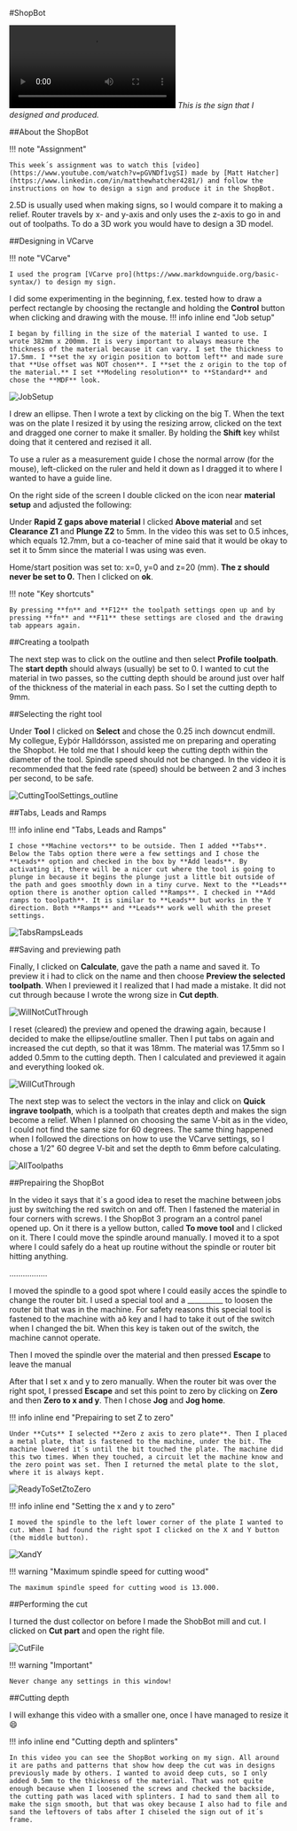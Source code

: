 
#ShopBot


<video controls src="img/ShopBotSign.mp4" title="ShopBotSign"></video>
*This is the sign that I designed and produced.*

##About the ShopBot



!!! note "Assignment"

    This week´s assignment was to watch this [video](https://www.youtube.com/watch?v=pGVNDf1vgSI) made by [Matt Hatcher](https://www.linkedin.com/in/matthewhatcher4281/) and follow the instructions on how to design a sign and produce it in the ShopBot.


2.5D is usually used when making signs, so I would compare it to making a relief. Router travels by x- and y-axis and only uses the z-axis to go in and out of toolpaths. To do a 3D work you would have to design a 3D model. 

##Designing in VCarve


!!! note "VCarve"

    I used the program [VCarve pro](https://www.markdownguide.org/basic-syntax/) to design my sign. 

I did some experimenting in the beginning, f.ex. tested how to draw a perfect rectangle by choosing the rectangle and holding the **Control** button when clicking and drawing with the mouse. 
!!! info inline end "Job setup"


    I began by filling in the size of the material I wanted to use. I wrote 382mm x 200mm. It is very important to always measure the thickness of the material because it can vary. I set the thickness to 17.5mm. I **set the xy origin position to bottom left** and made sure that **Use offset was NOT chosen**. I **set the z origin to the top of the material.** I set **Modeling resolution** to **Standard** and chose the **MDF** look.

![JobSetup](img/JobSetup230x613.png)


I drew an ellipse. Then I wrote a text by clicking on the big T. When the text was on the plate I resized it by using the resizing arrow, clicked on the text and dragged one corner to make it smaller. By holding the **Shift** key whilst doing that it centered and rezised it all.

To use a ruler as a measurement guide I chose the normal arrow (for the mouse), left-clicked on the ruler and held it down as I dragged it to where I wanted to have a guide line. 
 
On the right side of the screen I double clicked on the icon near **material setup** and adjusted the following:

Under **Rapid Z gaps above material** I clicked **Above material** and set **Clearance Z1** and  **Plunge Z2** to 5mm. In the video this was set to 0.5 inhces, which equals 12.7mm, but a co-teacher of mine said that it would be okay to set it to 5mm since the material I was using was even. 

Home/start position was set to: x=0, y=0 and z=20 (mm). **The z should never be set to 0.**
Then I clicked on **ok**.

!!! note "Key shortcuts"

    By pressing **fn** and **F12** the toolpath settings open up and by pressing **fn** and **F11** these settings are closed and the drawing tab appears again. 

   

##Creating a toolpath

The next step was to click on the outline and then select **Profile toolpath**. The **start depth** should always (usually) be set to 0. I wanted to cut the material in two passes, so the cutting depth should be around just over half of the thickness of the material in each pass. So I set the cutting depth to 9mm.

##Selecting the right tool

Under **Tool** I clicked on **Select** and chose the 0.25 inch downcut endmill. My collegue, Eyþór Halldórsson, assisted me on preparing and operating the Shopbot. He told me that I should keep the cutting depth within the diameter of the tool. Spindle speed should not be changed. In the video it is recommended that the feed rate (speed) should be between 2 and 3 inches per second, to be safe. 

![CuttingToolSettings_outline](img/CuttingToolSettingsForOutline600x519.jpg)


##Tabs, Leads and Ramps

!!! info inline end "Tabs, Leads and Ramps"

    I chose **Machine vectors** to be outside. Then I added **Tabs**. Below the Tabs option there were a few settings and I chose the **Leads** option and checked in the box by **Add leads**. By activating it, there will be a nicer cut where the tool is going to plunge in because it begins the plunge just a little bit outside of the path and goes smoothly down in a tiny curve. Next to the **Leads** option there is another option called **Ramps**. I checked in **Add ramps to toolpath**. It is similar to **Leads** but works in the Y direction. Both **Ramps** and **Leads** work well whith the preset settings. 

![TabsRampsLeads](img/TabsRampsAndLeads200x533.png)


##Saving and previewing path

Finally, I clicked on **Calculate**, gave the path a name and saved it. To preview it i had to click on the name and then choose **Preview the selected toolpath**. When I previewed it I realized that I had made a mistake. It did not cut through because I wrote the wrong size in **Cut depth**. 

![WillNotCutThrough](img/ToolpathDidNotCutThrough.jpg)

I reset (cleared) the preview and opened the drawing again, because I decided to make the ellipse/outline smaller. Then I put tabs on again and increased the cut depth, so that it was 18mm. The material was 17.5mm so I added 0.5mm to the cutting depth. Then I calculated and previewed it again and everything looked ok.

![WillCutThrough](img/Preview_outline_willCutThrough.jpg)

The next step was to select the vectors in the inlay and click on **Quick ingrave toolpath**, which is a toolpath that creates depth and makes the sign become a relief. When I planned on choosing the same V-bit as in the video, I could not find the same size for 60 degrees. The same thing happened when I followed the directions on how to use the VCarve settings, so I chose a 1/2" 60 degree V-bit and set the depth to 6mm before calculating.

![AllToolpaths](img/Preview_allToolpaths.jpg)

##Prepairing the ShopBot

In the video it says that it´s a good idea to reset the machine between jobs just by switching the red switch on and off. Then I fastened the material in four corners with screws. 
I the ShopBot 3 program an a control panel opened up. On it there is a yellow button, called **To move tool** and I clicked on it. There I could move the spindle around manually. I moved it to a spot where I could safely do a heat up routine without the spindle or router bit hitting anything.

.................

I moved the spindle to a good spot where I could easily acces the spindle to change the router bit. I used a special tool and a __________ to loosen the router bit that was in the machine. For safety reasons this special tool is fastened to the machine with að key and I had to take it out of the switch when I changed the bit. When this key is taken out of the switch, the machine cannot operate.  

Then I moved the spindle over the material and then pressed **Escape** to leave the manual

 After that I set x and y to zero manually. When the router bit was over the right spot, I pressed **Escape** and set this point to zero by clicking on **Zero** and then **Zero to x and y**. Then I chose **Jog** and **Jog home**. 


!!! info inline end "Prepairing to set Z to zero"

    Under **Cuts** I selected **Zero z axis to zero plate**. Then I placed a metal plate, that is fastened to the machine, under the bit. The machine lowered it´s until the bit touched the plate. The machine did this two times. When they touched, a circuit let the machine know and the zero point was set. Then I returned the metal plate to the slot, where it is always kept. 

![ReadyToSetZtoZero](img/SettingZeroHeight300x400.jpg)



!!! info inline end "Setting the x and y to zero"

    I moved the spindle to the left lower corner of the plate I wanted to cut. When I had found the right spot I clicked on the X and Y button (the middle button). 



![XandY](img/Z_300x400.jpg)

!!! warning "Maximum spindle speed for cutting wood"

    The maximum spindle speed for cutting wood is 13.000. 


##Performing the cut

I turned the dust collector on before I made the ShobBot mill and cut. 
I clicked on **Cut part** and open the right file. 

![CutFile](img/CutFile_300x400.jpg)


!!! warning "Important"

    Never change any settings in this window!

##Cutting depth

I will exhange this video with a smaller one, once I have managed to resize it :smile:


!!! info inline end "Cutting depth and splinters"

    In this video you can see the ShopBot working on my sign. All around it are paths and patterns that show how deep the cut was in designs previously made by others. I wanted to avoid deep cuts, so I only added 0.5mm to the thickness of the material. That was not quite enough because when I loosened the screws and checked the backside, the cutting path was laced with splinters. I had to sand them all to make the sign smooth, but that was okey because I also had to file and sand the leftovers of tabs after I chiseled the sign out of it´s frame. 





